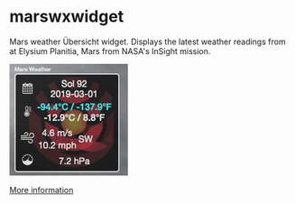 # marswxwidget
Mars weather Übersicht widget.  Displays the latest weather readings from at Elysium Planitia, Mars from NASA's InSight mission.

![Mars Weather screenshot](screenshot.png)


[More information](https://mars.nasa.gov/news/8415/insight-is-the-newest-mars-weather-service/)
